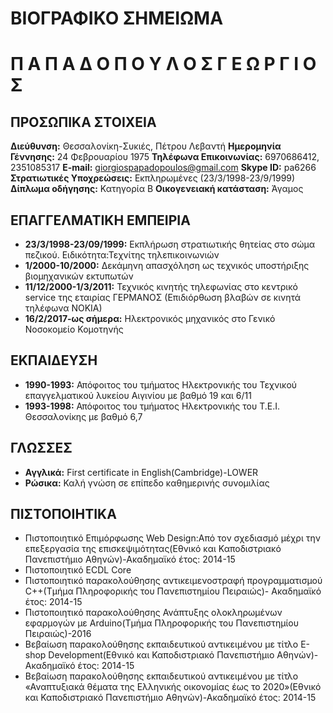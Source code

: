 # ΒΙΟΓΡΑΦΙΚΟ ΣΗΜΕΙΩΜΑ 

# Π Α Π Α Δ Ο Π Ο Υ Λ Ο Σ  Γ Ε Ω Ρ Γ Ι Ο Σ



## ΠΡΟΣΩΠΙΚΑ ΣΤΟΙΧΕΙΑ
**Διεύθυνση:** Θεσσαλονίκη-Συκιές, Πέτρου Λεβαντή
**Ημερομηνία Γέννησης:**      24 Φεβρουαρίου 1975
**Τηλέφωνα Επικοινωνίας:**	6970686412, 2351085317
**E-mail:**	        giorgiospapadopoulos@gmail.com
**Skype ID:**                pa6266
**Στρατιωτικές Υποχρεώσεις:** Εκπληρωμένες (23/3/1998-23/9/1999)
**Δίπλωμα οδήγησης:**                 Κατηγορία Β
**Οικογενειακή κατάσταση:**                Άγαμος
## ΕΠΑΓΓΕΛΜΑΤΙΚΗ ΕΜΠΕΙΡΙΑ 
*	**23/3/1998-23/09/1999:** Εκπλήρωση στρατιωτικής θητείας στο σώμα πεζικού. Ειδικότητα:Τεχνίτης τηλεπικοινωνιών 
*	**1/2000-10/2000:** Δεκάμηνη απασχόληση ως τεχνικός υποστήριξης βιομηχανικών        εκτυπωτών
* **11/12/2000-1/3/2011:** Τεχνικός κινητής τηλεφωνίας στο κεντρικό service της εταιρίας ΓΕΡΜΑΝΟΣ (Επιδιόρθωση βλαβών σε κινητά τηλέφωνα ΝΟΚΙΑ)
* **16/2/2017-ως σήμερα:** Ηλεκτρονικός μηχανικός στο Γενικό Νοσοκομείο Κομοτηνής

## ΕΚΠΑΙΔΕΥΣΗ

*	**1990-1993:** Απόφοιτος του τμήματος Ηλεκτρονικής του Τεχνικού επαγγελματικού λυκείου Αιγινίου με βαθμό 19 και 6/11
*	**1993-1998:** Απόφοιτος του τμήματος Ηλεκτρονικής του Τ.Ε.Ι. Θεσσαλονίκης με βαθμό 6,7 	

## ΓΛΩΣΣΕΣ

*	**Αγγλικά:** First certificate in English(Cambridge)-LOWER
*	**Ρώσικα:** Καλή γνώση σε επίπεδο καθημερινής  συνομιλίας

## ΠΙΣΤΟΠΟΙΗΤΙΚΑ

*	Πιστοποιητικό Επιμόρφωσης Web Design:Aπό τον σχεδιασμό μέχρι την επεξεργασία της επισκεψιμότητας(Εθνικό και Καποδιστριακό Πανεπιστήμιο Αθηνών)-Ακαδημαϊκό έτος: 2014-15
*	Πιστοποιητικό ECDL Core 
*	Πιστοποιητικό παρακολούθησης αντικειμενοστραφή προγραμματισμού C++(Τμήμα Πληροφορικής του Πανεπιστημίου Πειραιώς)- Ακαδημαϊκό έτος: 2014-15
*	Πιστοποιητικό παρακολούθησης Ανάπτυξης ολοκληρωμένων εφαρμογών με Arduino(Τμήμα Πληροφορικής του Πανεπιστημίου Πειραιώς)-2016
*	Βεβαίωση παρακολούθησης  εκπαιδευτικού αντικειμένου με τίτλο E-shop Development(Εθνικό και Καποδιστριακό Πανεπιστήμιο Αθηνών)- Ακαδημαϊκό έτος: 2014-15
*	Βεβαίωση παρακολούθησης  εκπαιδευτικού αντικειμένου με τίτλο «Αναπτυξιακά θέματα της Ελληνικής οικονομίας έως το 2020»(Εθνικό και Καποδιστριακό Πανεπιστήμιο Αθηνών)-Ακαδημαϊκό έτος: 2014-15



